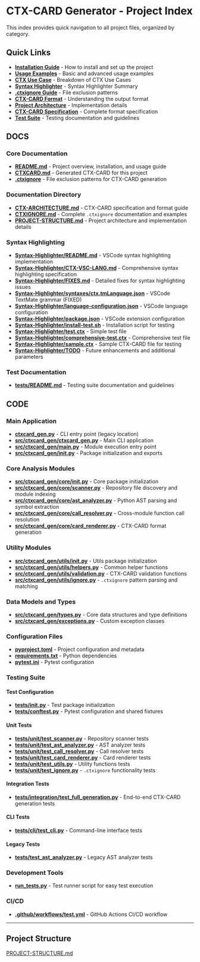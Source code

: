 # CTX-CARD Generator - Project Index

This index provides quick navigation to all project files, organized by category.

## **Quick Links**

- **[Installation Guide](README.md#installation)** - How to install and set up the project
- **[Usage Examples](README.md#usage)** - Basic and advanced usage examples
- **[CTX Use Case](docs/CTX-PURPOSE.md)** - Breakdown of CTX Use Cases
- **[Syntax Highlighter](docs/SYNTAX-HIGHLIGHTER.md)** - Syntax Highlighter Summary
- **[.ctxignore Guide](docs/CTXIGNORE.md)** - File exclusion patterns
- **[CTX-CARD Format](README.md#ctx-card-format)** - Understanding the output format
- **[Project Architecture](docs/PROJECT-STRUCTURE.md)** - Implementation details
- **[CTX-CARD Specification](docs/CTX-ARCHITECTURE.md)** - Complete format specification
- **[Test Suite](tests/README.md)** - Testing documentation and guidelines

## **DOCS**

### **Core Documentation**

- **[README.md](README.md)** - Project overview, installation, and usage guide
- **[CTXCARD.md](CTXCARD.md)** - Generated CTX-CARD for this project
- **[.ctxignore](.ctxignore)** - File exclusion patterns for CTX-CARD generation

### **Documentation Directory**

- **[CTX-ARCHITECTURE.md](docs/CTX-ARCHITECTURE.md)** - CTX-CARD specification and format guide
- **[CTXIGNORE.md](docs/CTXIGNORE.md)** - Complete `.ctxignore` documentation and examples
- **[PROJECT-STRUCTURE.md](docs/PROJECT-STRUCTURE.md)** - Project architecture and implementation details

### **Syntax Highlighting**

- **[Syntax-Highlighter/README.md](Syntax-Highlighter/README.md)** - VSCode syntax highlighting implementation
- **[Syntax-Highlighter/CTX-VSC-LANG.md](Syntax-Highlighter/CTX-VSC-LANG.md)** - Comprehensive syntax highlighting specification
- **[Syntax-Highlighter/FIXES.md](docs/Syntax-Highlighter/FIXES.md)** - Detailed fixes for syntax highlighting issues
- **[Syntax-Highlighter/syntaxes/ctx.tmLanguage.json](Syntax-Highlighter/syntaxes/ctx.tmLanguage.json)** - VSCode TextMate grammar (FIXED)
- **[Syntax-Highlighter/language-configuration.json](Syntax-Highlighter/language-configuration.json)** - VSCode language configuration
- **[Syntax-Highlighter/package.json](Syntax-Highlighter/package.json)** - VSCode extension configuration
- **[Syntax-Highlighter/install-test.sh](Syntax-Highlighter/install-test.sh)** - Installation script for testing
- **[Syntax-Highlighter/test.ctx](Syntax-Highlighter/snippets/test.ctx)** - Simple test file
- **[Syntax-Highlighter/comprehensive-test.ctx](Syntax-Highlighter/snippets/comprehensive-test.ctx)** - Comprehensive test file
- **[Syntax-Highlighter/sample.ctx](Syntax-Highlighter/snippets/sample.ctx)** - Sample CTX-CARD file for testing
- **[Syntax-Highlighter/TODO](Syntax-Highlighter/TODO)** - Future enhancements and additional parameters

### **Test Documentation**

- **[tests/README.md](tests/README.md)** - Testing suite documentation and guidelines

## **CODE**

### **Main Application**

- **[ctxcard_gen.py](src/ctxcard_gen.py)** - CLI entry point (legacy location)
- **[src/ctxcard_gen/ctxcard_gen.py](src/ctxcard_gen/ctxcard_gen.py)** - Main CLI application
- **[src/ctxcard_gen/**main**.py](src/ctxcard_gen/**main**.py)** - Module execution entry point
- **[src/ctxcard_gen/**init**.py](src/ctxcard_gen/**init**.py)** - Package initialization and exports

### **Core Analysis Modules**

- **[src/ctxcard_gen/core/**init**.py](src/ctxcard_gen/core/**init**.py)** - Core package initialization
- **[src/ctxcard_gen/core/scanner.py](src/ctxcard_gen/core/scanner.py)** - Repository file discovery and module indexing
- **[src/ctxcard_gen/core/ast_analyzer.py](src/ctxcard_gen/core/ast_analyzer.py)** - Python AST parsing and symbol extraction
- **[src/ctxcard_gen/core/call_resolver.py](src/ctxcard_gen/core/call_resolver.py)** - Cross-module function call resolution
- **[src/ctxcard_gen/core/card_renderer.py](src/ctxcard_gen/core/card_renderer.py)** - CTX-CARD format generation

### **Utility Modules**

- **[src/ctxcard_gen/utils/**init**.py](src/ctxcard_gen/utils/**init**.py)** - Utils package initialization
- **[src/ctxcard_gen/utils/helpers.py](src/ctxcard_gen/utils/helpers.py)** - Common helper functions
- **[src/ctxcard_gen/utils/validation.py](src/ctxcard_gen/utils/validation.py)** - CTX-CARD validation functions
- **[src/ctxcard_gen/utils/ignore.py](src/ctxcard_gen/utils/ignore.py)** - `.ctxignore` pattern parsing and matching

### **Data Models and Types**

- **[src/ctxcard_gen/types.py](src/ctxcard_gen/types.py)** - Core data structures and type definitions
- **[src/ctxcard_gen/exceptions.py](src/ctxcard_gen/exceptions.py)** - Custom exception classes

### **Configuration Files**

- **[pyproject.toml](pyproject.toml)** - Project configuration and metadata
- **[requirements.txt](requirements.txt)** - Python dependencies
- **[pytest.ini](pytest.ini)** - Pytest configuration

### **Testing Suite**

#### **Test Configuration**

- **[tests/**init**.py](tests/**init**.py)** - Test package initialization
- **[tests/conftest.py](tests/conftest.py)** - Pytest configuration and shared fixtures

#### **Unit Tests**

- **[tests/unit/test_scanner.py](tests/unit/test_scanner.py)** - Repository scanner tests
- **[tests/unit/test_ast_analyzer.py](tests/unit/test_ast_analyzer.py)** - AST analyzer tests
- **[tests/unit/test_call_resolver.py](tests/unit/test_call_resolver.py)** - Call resolver tests
- **[tests/unit/test_card_renderer.py](tests/unit/test_card_renderer.py)** - Card renderer tests
- **[tests/unit/test_utils.py](tests/unit/test_utils.py)** - Utility functions tests
- **[tests/unit/test_ignore.py](tests/unit/test_ignore.py)** - `.ctxignore` functionality tests

#### **Integration Tests**

- **[tests/integration/test_full_generation.py](tests/integration/test_full_generation.py)** - End-to-end CTX-CARD generation tests

#### **CLI Tests**

- **[tests/cli/test_cli.py](tests/cli/test_cli.py)** - Command-line interface tests

#### **Legacy Tests**

- **[tests/test_ast_analyzer.py](tests/test_ast_analyzer.py)** - Legacy AST analyzer tests

### **Development Tools**

- **[run_tests.py](run_tests.py)** - Test runner script for easy test execution

### **CI/CD**

- **[.github/workflows/test.yml](.github/workflows/test.yml)** - GitHub Actions CI/CD workflow

---

## **Project Structure**

[PROJECT-STRUCTURE.md](docs/PROJECT-STRUCTURE.md)
